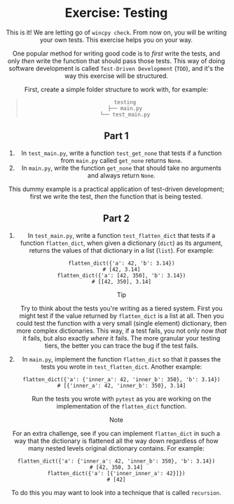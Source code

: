 <center><div class="readability"><h1 id="exercise-testing">Exercise: Testing</h1>
<p>This is it! We are letting go of <code>wincpy check</code>. From now on, you will be writing your own tests. This exercise helps you on your way.</p>
<p>One popular method for writing good code is to <em>first</em> write the tests, and only <em>then</em> write the function that should pass those tests. This way of doing
software development is called <code class="interpreted-text" role="term">Test-Driven Development</code> (<code class="interpreted-text" role="term">TDD</code>), and it's the way
this exercise will be structured.</p>
<p>First, create a simple folder structure to work with, for example:</p>
<blockquote>
<pre class=""><code>testing
├── main.py
└── test_main.py</code></pre></blockquote>
<h2 id="part-1">Part 1</h2>
<ol type="1">
<li>In <code>test_main.py</code>, write a function <code>test_get_none</code> that tests if a function from <code>main.py</code> called <code>get_none</code> returns
<code>None</code>.</li>
<li>In <code>main.py</code>, write the function <code>get_none</code> that should take no arguments and always return <code>None</code>.</li>
</ol>
<p>This dummy example is a practical application of test-driven development; first we write the test, <em>then</em> the function that is being tested.</p>
<h2 id="part-2">Part 2</h2>
<ol type="1">
<li>
<p>In <code>test_main.py</code>, write a function <code>test_flatten_dict</code> that tests if a function <code>flatten_dict</code>, when given a dictionary (<code>dict</code>) as
its argument, returns the values of that dictionary in a list (<code>list</code>). For example:</p>
<div class="sourceCode" id="cb2">
<pre class="sourceCode python"><code class="sourceCode python"><span id="cb2-1"><a href="#cb2-1" aria-hidden="true" tabindex="-1"></a>flatten_dict({<span class="st">'a'</span>: <span class="dv">42</span>, <span class="st">'b'</span>: <span class="fl">3.14</span>})</span>
<span id="cb2-2"><a href="#cb2-2" aria-hidden="true" tabindex="-1"></a><span class="co"># [42, 3.14]</span></span>
<span id="cb2-3"><a href="#cb2-3" aria-hidden="true" tabindex="-1"></a>flatten_dict({<span class="st">'a'</span>: [<span class="dv">42</span>, <span class="dv">350</span>], <span class="st">'b'</span>: <span class="fl">3.14</span>})</span>
<span id="cb2-4"><a href="#cb2-4" aria-hidden="true" tabindex="-1"></a><span class="co"># [[42, 350], 3.14]</span></span></code></pre></div>
<div class="tip">
<div class="title">
<p>Tip</p>
</div>
<p>Try to think about the tests you're writing as a tiered system. First you might test if the value returned by <code>flatten_dict</code> is a list at all. Then you could test
the function with a very small (single element) dictionary, then more complex dictionaries. This way, if a test fails, you not only now <em>that</em> it fails, but also exactly
<em>where</em> it fails. The more granular your testing tiers, the better you can trace the bug if the test fails.</p>
</div>
</li>
<li>
<p>In <code>main.py</code>, implement the function <code>flatten_dict</code> so that it passes the tests you wrote in <code>test_flatten_dict</code>. Another example:</p>
<div class="sourceCode" id="cb3">
<pre class="sourceCode python"><code class="sourceCode python"><span id="cb3-1"><a href="#cb3-1" aria-hidden="true" tabindex="-1"></a>flatten_dict({<span class="st">'a'</span>: {<span class="st">'inner_a'</span>: <span class="dv">42</span>, <span class="st">'inner_b'</span>: <span class="dv">350</span>}, <span class="st">'b'</span>: <span class="fl">3.14</span>})</span>
<span id="cb3-2"><a href="#cb3-2" aria-hidden="true" tabindex="-1"></a><span class="co"># [{'inner_a': 42, 'inner_b': 350}, 3.14]</span></span></code></pre></div>
<p>Run the tests you wrote with <code>pytest</code> as you are working on the implementation of the <code>flatten_dict</code> function.</p>
</li>
</ol>
<div class="note">
<div class="title">
<p>Note</p>
</div>
<p>For an extra challenge, see if you can implement <code>flatten_dict</code> in such a way that the dictionary is flattened all the way down regardless of how many nested levels
original dictionary contains. For example:</p>
<div class="sourceCode" id="cb4">
<pre class="sourceCode python"><code class="sourceCode python"><span id="cb4-1"><a href="#cb4-1" aria-hidden="true" tabindex="-1"></a>flatten_dict({<span class="st">'a'</span>: {<span class="st">'inner_a'</span>: <span class="dv">42</span>, <span class="st">'inner_b'</span>: <span class="dv">350</span>}, <span class="st">'b'</span>: <span class="fl">3.14</span>})</span>
<span id="cb4-2"><a href="#cb4-2" aria-hidden="true" tabindex="-1"></a><span class="co"># [42, 350, 3.14]</span></span>
<span id="cb4-3"><a href="#cb4-3" aria-hidden="true" tabindex="-1"></a>flatten_dict({<span class="st">'a'</span>: [{<span class="st">'inner_inner_a'</span>: <span class="dv">42</span>}]})</span>
<span id="cb4-4"><a href="#cb4-4" aria-hidden="true" tabindex="-1"></a><span class="co"># [42]</span></span></code></pre></div>
<p>To do this you may want to look into a technique that is called <code class="interpreted-text" role="term">recursion</code>.</p>
</div></div></center>
